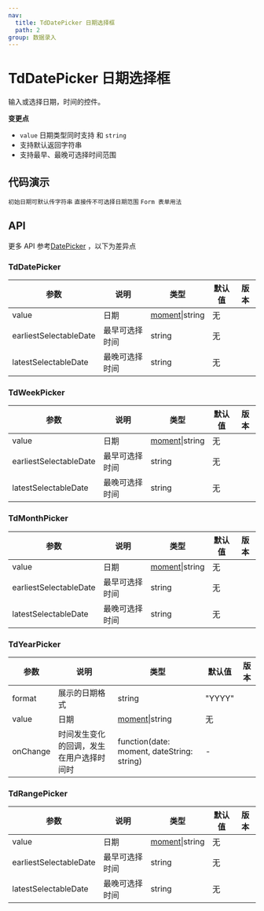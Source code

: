 ```yaml
---
nav:
  title: TdDatePicker 日期选择框
  path: 2
group: 数据录入
---
```


# TdDatePicker 日期选择框

输入或选择日期，时间的控件。

**变更点**

- `value` 日期类型同时支持 和 `string`
- 支持默认返回字符串
- 支持最早、最晚可选择时间范围

## 代码演示

<code src="./demos/demo1.tsx">初始日期可默认传字符串</code>
<code src="./demos/demo2.tsx">直接传不可选择日期范围</code>
<code src="./demos/demo3.tsx">Form 表单用法</code>

## API

更多 API 参考[DatePicker](https://4x-ant-design.antgroup.com/components/date-picker-cn/) ，以下为差异点

### TdDatePicker

| 参数                   | 说明           | 类型                                    | 默认值 | 版本 |
| ---------------------- | -------------- | --------------------------------------- | ------ | ---- |
| value                  | 日期           | [moment](https://momentjs.com/)\|string | 无     |      |
| earliestSelectableDate | 最早可选择时间 | string                                  | 无     |      |
| latestSelectableDate   | 最晚可选择时间 | string                                  | 无     |      |

### TdWeekPicker

| 参数                   | 说明           | 类型                                    | 默认值 | 版本 |
| ---------------------- | -------------- | --------------------------------------- | ------ | ---- |
| value                  | 日期           | [moment](https://momentjs.com/)\|string | 无     |      |
| earliestSelectableDate | 最早可选择时间 | string                                  | 无     |      |
| latestSelectableDate   | 最晚可选择时间 | string                                  | 无     |      |

### TdMonthPicker

| 参数                   | 说明           | 类型                                    | 默认值 | 版本 |
| ---------------------- | -------------- | --------------------------------------- | ------ | ---- |
| value                  | 日期           | [moment](https://momentjs.com/)\|string | 无     |      |
| earliestSelectableDate | 最早可选择时间 | string                                  | 无     |      |
| latestSelectableDate   | 最晚可选择时间 | string                                  | 无     |      |

### TdYearPicker

| 参数     | 说明                                     | 类型                                       | 默认值 | 版本 |
| -------- | ---------------------------------------- | ------------------------------------------ | ------ | ---- |
| format   | 展示的日期格式                           | string                                     | "YYYY" |      |
| value    | 日期                                     | [moment](https://momentjs.com/)\|string    | 无     |      |
| onChange | 时间发生变化的回调，发生在用户选择时间时 | function(date: moment, dateString: string) | -      |      |

### TdRangePicker

| 参数                   | 说明           | 类型                                    | 默认值 | 版本 |
| ---------------------- | -------------- | --------------------------------------- | ------ | ---- |
| value                  | 日期           | [moment](https://momentjs.com/)\|string | 无     |      |
| earliestSelectableDate | 最早可选择时间 | string                                  | 无     |      |
| latestSelectableDate   | 最晚可选择时间 | string                                  | 无     |      |

